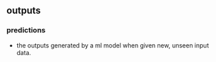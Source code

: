 ## outputs

### predictions 
- the outputs generated by a ml model when given new, unseen input data.
